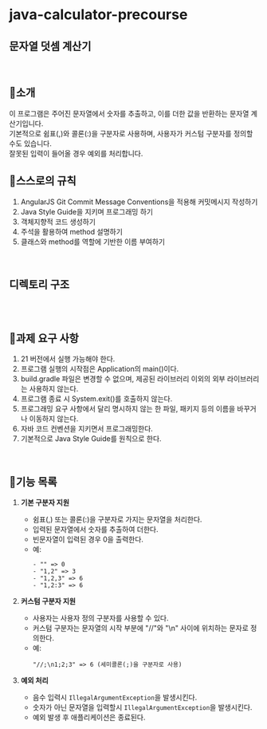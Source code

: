 # java-calculator-precourse
## 문자열 덧셈 계산기

<br>

## 🚀소개

이 프로그램은 주어진 문자열에서 숫자를 추출하고, 이를 더한 값을 반환하는 문자열 계산기입니다.<br>
기본적으로 쉼표(,)와 콜론(:)을 구분자로 사용하며, 사용자가 커스텀 구분자를 정의할 수도 있습니다.<br> 
잘못된 입력이 들어올 경우 예외를 처리합니다.
<br>

## 🔑스스로의 규칙
1. AngularJS Git Commit Message Conventions을 적용해 커밋메시지 작성하기 <br>
2. Java Style Guide을 지키며 프로그래밍 하기<br>
3. 객체지향적 코드 생성하기<br>
4. 주석을 활용하여 method 설명하기<br>
5. 클래스와 method를 역할에 기반한 이름 부여하기
<br>

## 디렉토리 구조
```
```
<br>

## 📘과제 요구 사항
1. 21 버전에서 실행 가능해야 한다.
2. 프로그램 실행의 시작점은 Application의 main()이다.
3. build.gradle 파일은 변경할 수 없으며, 제공된 라이브러리 이외의 외부 라이브러리는 사용하지 않는다.
4. 프로그램 종료 시 System.exit()를 호출하지 않는다.
5. 프로그래밍 요구 사항에서 달리 명시하지 않는 한 파일, 패키지 등의 이름을 바꾸거나 이동하지 않는다.
6. 자바 코드 컨벤션을 지키면서 프로그래밍한다.
7. 기본적으로 Java Style Guide를 원칙으로 한다.
<br>

## 🔻기능 목록

1. **기본 구분자 지원**
   - 쉼표(,) 또는 콜론(:)을 구분자로 가지는 문자열을 처리한다.
   - 입력된 문자열에서 숫자를 추출하여 더한다.
   - 빈문자열이 입력된 경우 0을 출력한다.
   - 예:
     ```
     - "" => 0
     - "1,2" => 3
     - "1,2,3" => 6
     - "1,2:3" => 6
     ```

2. **커스텀 구분자 지원**
   - 사용자는 사용자 정의 구분자를 사용할 수 있다.
   - 커스텀 구분자는 문자열의 시작 부분에 "//"와 "\n" 사이에 위치하는 문자로 정의한다.
   - 예: 
     ```
     "//;\n1;2;3" => 6 (세미콜론(;)을 구분자로 사용)
     ```

3. **예외 처리**
   - 음수 입력시 `IllegalArgumentException`을 발생시킨다.   
   - 숫자가 아닌 문자열을 입력할시 `IllegalArgumentException`을 발생시킨다.
   - 예외 발생 후 애플리케이션은 종료된다.
